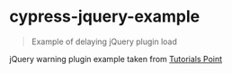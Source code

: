 # cypress-jquery-example

> Example of delaying jQuery plugin load

jQuery warning plugin example taken from [Tutorials Point](https://www.tutorialspoint.com/jquery/jquery-plugins.htm)

